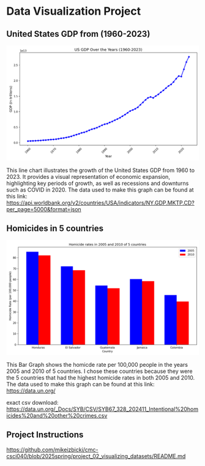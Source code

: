 # Data Visualization Project

## United States GDP from (1960-2023)

![Line Chart](GDP.png)

This line chart illustrates the growth of the United States GDP from 1960 to 2023. It provides a visual representation of economic expansion, highlighting key periods of growth, as well as recessions and downturns such as COVID in 2020. The data used to make this graph can be found at this link: https://api.worldbank.org/v2/countries/USA/indicators/NY.GDP.MKTP.CD?per_page=5000&format=json

## Homicides in 5 countries

![Bar Graph](Homicide.png)

This Bar Graph shows the homicde rate per 100,000 people in the years 2005 and 2010 of 5 countries. I chose these countries because they were the 5 countries that had the highest homicide rates in both 2005 and 2010. The data used to make this graph can be found at this link: https://data.un.org/

exact csv download: https://data.un.org/_Docs/SYB/CSV/SYB67_328_202411_Intentional%20homicides%20and%20other%20crimes.csv

## Project Instructions
https://github.com/mikeizbicki/cmc-csci040/blob/2025spring/project_02_visualizing_datasets/README.md